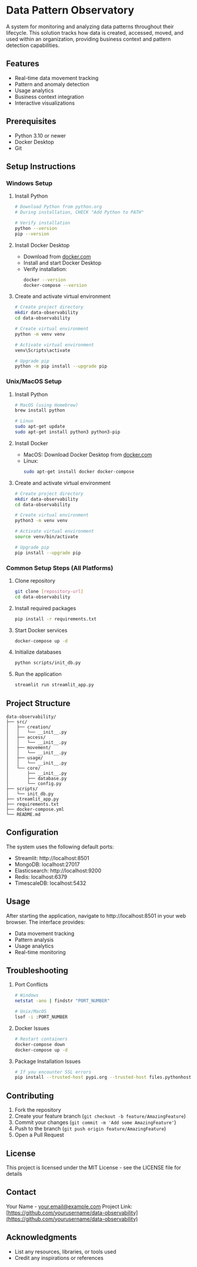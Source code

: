 # Data Pattern Observatory

A system for monitoring and analyzing data patterns throughout their lifecycle. This solution tracks how data is created, accessed, moved, and used within an organization, providing business context and pattern detection capabilities.

## Features

- Real-time data movement tracking
- Pattern and anomaly detection
- Usage analytics
- Business context integration
- Interactive visualizations

## Prerequisites

- Python 3.10 or newer
- Docker Desktop
- Git

## Setup Instructions

### Windows Setup

1. Install Python
   ```bash
   # Download Python from python.org
   # During installation, CHECK "Add Python to PATH"
   
   # Verify installation
   python --version
   pip --version
   ```

2. Install Docker Desktop
   - Download from [docker.com](https://www.docker.com/products/docker-desktop/)
   - Install and start Docker Desktop
   - Verify installation:
     ```bash
     docker --version
     docker-compose --version
     ```

3. Create and activate virtual environment
   ```bash
   # Create project directory
   mkdir data-observability
   cd data-observability

   # Create virtual environment
   python -m venv venv

   # Activate virtual environment
   venv\Scripts\activate

   # Upgrade pip
   python -m pip install --upgrade pip
   ```

### Unix/MacOS Setup

1. Install Python
   ```bash
   # MacOS (using Homebrew)
   brew install python

   # Linux
   sudo apt-get update
   sudo apt-get install python3 python3-pip
   ```

2. Install Docker
   - MacOS: Download Docker Desktop from [docker.com](https://www.docker.com/products/docker-desktop/)
   - Linux:
     ```bash
     sudo apt-get install docker docker-compose
     ```

3. Create and activate virtual environment
   ```bash
   # Create project directory
   mkdir data-observability
   cd data-observability

   # Create virtual environment
   python3 -m venv venv

   # Activate virtual environment
   source venv/bin/activate

   # Upgrade pip
   pip install --upgrade pip
   ```

### Common Setup Steps (All Platforms)

1. Clone repository
   ```bash
   git clone [repository-url]
   cd data-observability
   ```

2. Install required packages
   ```bash
   pip install -r requirements.txt
   ```

3. Start Docker services
   ```bash
   docker-compose up -d
   ```

4. Initialize databases
   ```bash
   python scripts/init_db.py
   ```

5. Run the application
   ```bash
   streamlit run streamlit_app.py
   ```

## Project Structure
```
data-observability/
├── src/
│   ├── creation/
│   │   └── __init__.py
│   ├── access/
│   │   └── __init__.py
│   ├── movement/
│   │   └── __init__.py
│   ├── usage/
│   │   └── __init__.py
│   └── core/
│       ├── __init__.py
│       ├── database.py
│       └── config.py
├── scripts/
│   └── init_db.py
├── streamlit_app.py
├── requirements.txt
├── docker-compose.yml
└── README.md
```

## Configuration

The system uses the following default ports:
- Streamlit: http://localhost:8501
- MongoDB: localhost:27017
- Elasticsearch: http://localhost:9200
- Redis: localhost:6379
- TimescaleDB: localhost:5432

## Usage

After starting the application, navigate to http://localhost:8501 in your web browser. The interface provides:
- Data movement tracking
- Pattern analysis
- Usage analytics
- Real-time monitoring

## Troubleshooting

1. Port Conflicts
   ```bash
   # Windows
   netstat -ano | findstr "PORT_NUMBER"
   
   # Unix/MacOS
   lsof -i :PORT_NUMBER
   ```

2. Docker Issues
   ```bash
   # Restart containers
   docker-compose down
   docker-compose up -d
   ```

3. Package Installation Issues
   ```bash
   # If you encounter SSL errors
   pip install --trusted-host pypi.org --trusted-host files.pythonhosted.org -r requirements.txt
   ```

## Contributing

1. Fork the repository
2. Create your feature branch (`git checkout -b feature/AmazingFeature`)
3. Commit your changes (`git commit -m 'Add some AmazingFeature'`)
4. Push to the branch (`git push origin feature/AmazingFeature`)
5. Open a Pull Request

## License

This project is licensed under the MIT License - see the LICENSE file for details

## Contact

Your Name - your.email@example.com
Project Link: [https://github.com/yourusername/data-observability](https://github.com/yourusername/data-observability)

## Acknowledgments
- List any resources, libraries, or tools used
- Credit any inspirations or references
